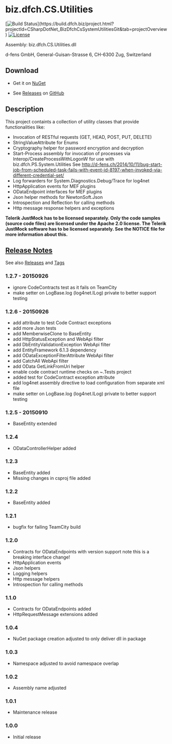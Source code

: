 # biz.dfch.CS.Utilities
[![Build Status](https://build.dfch.biz/app/rest/builds/buildType:(id:CSharpDotNet_BizDfchCsSystemUtilitiesGit_Build)/statusIcon)](https://build.dfch.biz/project.html?projectId=CSharpDotNet_BizDfchCsSystemUtilitiesGit&tab=projectOverview)
[![License](https://img.shields.io/badge/license-Apache%20License%202.0-blue.svg)](https://github.com/dfch/biz.dfch.CS.System.Utilities/blob/master/LICENSE)

Assembly: biz.dfch.CS.Utilities.dll

d-fens GmbH, General-Guisan-Strasse 6, CH-6300 Zug, Switzerland

## Download

* Get it on [NuGet](https://www.nuget.org/packages/biz.dfch.CS.System.Utilities/)

* See [Releases](https://github.com/dfch/biz.dfch.CS.System.Utilities/releases) on [GitHub](https://github.com/dfch/biz.dfch.CS.System.Utilities)

## Description

This project containts a collection of utility classes that provide functionalities like:

* Invocation of RESTful requests (GET, HEAD, POST, PUT, DELETE)
* StringValueAttribute for Enums
* Cryptography helper for password encryption and decryption
* Start-Process assembly for invocation of processes via Interop/CreateProcessWithLogonW for use with biz.dfch.PS.System.Utilities
  See http://d-fens.ch/2014/10/11/bug-start-job-from-scheduled-task-fails-with-event-id-8197-when-invoked-via-different-credential-set/
* Log forwarders for System.Diagnostics.Debug/Trace for log4net
* HttpApplication events for MEF plugins
* ODataEndpoint interfaces for MEF plugins
* Json helper methods for NewtonSoft.Json
* Introspection and Reflection for calling methods
* Http message response helpers and exceptions

**Telerik JustMock has to be licensed separately. Only the code samples (source code files) are licensed under the Apache 2.0 license. The Telerik JustMock software has to be licensed separately. See the NOTICE file for more information about this.**

## [Release Notes](https://github.com/dfch/biz.dfch.CS.System.Utilities/releases)

See also [Releases](https://github.com/dfch/biz.dfch.CS.System.Utilities/releases) and [Tags](https://github.com/dfch/biz.dfch.CS.System.Utilities/tags)

### 1.2.7 - 20150926

* ignore CodeContracts test as it fails on TeamCity
* make setter on LogBase.log (log4net.ILog) private to better support testing

### 1.2.6 - 20150926

* add attribute to test Code Contract exceptions
* add more Json tests
* add MemberwiseClone to BaseEntity
* add HttpStatusException and WebApi filter
* add DbEntityValidationException WebApi filter
* add EntityFramework 6.1.3 dependency
* add ODataExceptionFilterAttribute WebApi filter
* add CatchAll WebApi filter
* add OData GetLinkFromUri helper
* enable code contract runtime checks on ~.Tests project
* added test for CodeContract exception attribute
* add log4net assembly directive to load configuration from separate xml file
* make setter on LogBase.log (log4net.ILog) private to better support testing

### 1.2.5 - 20150910

* BaseEntity extended

### 1.2.4

* ODataControllerHelper added

### 1.2.3

* BaseEntity added
* Missing changes in csproj file added

### 1.2.2

* BaseEntity added

### 1.2.1

* bugfix for failing TeamCity build

### 1.2.0

* Contracts for ODataEndpoints with version support note this is a breaking interface change!
* HttpApplication events
* Json helpers
* Logging helpers
* Http message helpers
* Introspection for calling methods

### 1.1.0

* Contracts for ODataEndpoints added
* HttpRequestMessage extensions added

### 1.0.4

* NuGet package creation adjusted to only deliver dll in package

### 1.0.3

* Namespace adjusted to avoid namespace overlap

### 1.0.2

* Assembly name adjusted

### 1.0.1

* Maintenance release

### 1.0.0

* Initial release
